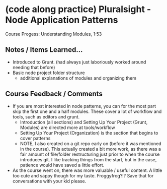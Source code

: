 # (code along practice) Pluralsight - Node Application Patterns
Course Progess: Understanding Modules, 1:53

## Notes / Items Learned...
* Introduced to Grunt. (had always just laboriously worked around needing that before)
* Basic node project folder structure
    - additional explanations of modules and organizing them


## Course Feedback / Comments
* If you are most interested in node patterns, you can for the most part skip the first one and a half modules. These cover a lot of workflow and tools, such as editors and grunt.
    - Introduction (all sections) and Setting Up Your Project (Grunt, Modules) are directed more at tools/workflow
    - Setting Up Your Project (Organization) is the section that begins to cover patterns
    - NOTE, I also created on a git repo early on (before it was mentioned in the course). This actually created a bit more work, as there was a fair amount of file/folder restructuring just prior to when the course introduces git. I like tracking things from the start, but in the case, patience would have saved a little effort.
* As the course went on, there was more valuable / useful content. A little too cute and sappy though for my taste.  Froggyfrog?!?  Save that for conversations with your kid please.